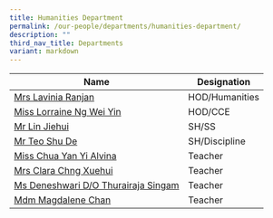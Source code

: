 ```yaml
---
title: Humanities Department
permalink: /our-people/departments/humanities-department/
description: ""
third_nav_title: Departments
variant: markdown
---
```

| Name | Designation| 
| -------- | -------- | 
|[Mrs Lavinia Ranjan](mailto:denise_lavinia_selvakumar@schools.gov.sg)|HOD/Humanities
|[Miss Lorraine Ng Wei Yin](mailto:ng_wei_yin_carrissa@schools.gov.sg)|HOD/CCE
|[Mr Lin Jiehui](mailto:lin_jiehui@schools.gov.sg)|SH/SS
|[Mr Teo Shu De](mailto:teo_shu_de@schools.gov.sg)|SH/Discipline
|[Miss Chua Yan Yi Alvina](mailto:Chua_Yan_yi_alvina@schools.gov.sg)|Teacher
|[Mrs Clara Chng Xuehui](mailto:ong_xuehui_clara@schools.gov.sg)|Teacher
|[Ms Deneshwari D/O Thurairaja Singam](mailto:deneshwari_thurairaja_singam@schools.gov.sg)|Teacher|
[Mdm Magdalene Chan](mailto:magdalene_chan_may_er@schools.gov.sg)|Teacher